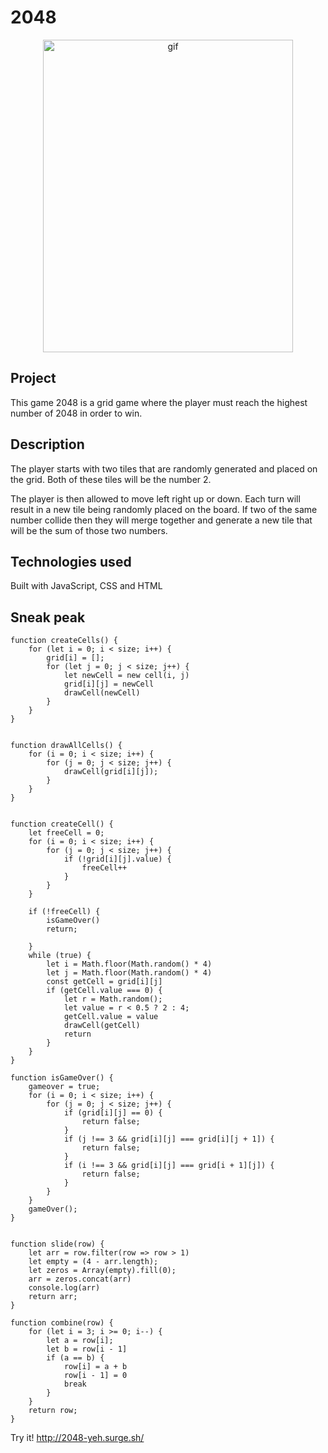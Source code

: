 
# 2048 

<p align="center">

<img width="400" height="500" alt="gif" src="https://user-images.githubusercontent.com/29616227/62475739-a5a9c700-b773-11e9-902f-a878bcd55bc3.gif">

</p>




## Project
This game 2048 is a grid game where the player must reach the highest number of 2048 in order to win.

## Description 
The player starts with two tiles that are randomly generated and placed on the grid. Both of these tiles will be the number 2. 

The player is then allowed to move left right up or down. Each turn will result in a new tile being randomly placed on the board.  If two of the same number collide then they will merge together and generate a new tile that will be the sum of those two numbers. 


## Technologies used
Built with JavaScript, CSS and HTML



## Sneak peak

```JSX
function createCells() {
    for (let i = 0; i < size; i++) {
        grid[i] = [];
        for (let j = 0; j < size; j++) {
            let newCell = new cell(i, j)
            grid[i][j] = newCell
            drawCell(newCell)
        }
    }
}


function drawAllCells() {
    for (i = 0; i < size; i++) {
        for (j = 0; j < size; j++) {
            drawCell(grid[i][j]);
        }
    }
}


function createCell() {
    let freeCell = 0;
    for (i = 0; i < size; i++) {
        for (j = 0; j < size; j++) {
            if (!grid[i][j].value) {
                freeCell++
            }
        }
    }

    if (!freeCell) {
        isGameOver()
        return;

    }
    while (true) {
        let i = Math.floor(Math.random() * 4)
        let j = Math.floor(Math.random() * 4)
        const getCell = grid[i][j]
        if (getCell.value === 0) {
            let r = Math.random();
            let value = r < 0.5 ? 2 : 4;
            getCell.value = value
            drawCell(getCell)
            return
        }
    }
}

function isGameOver() {
    gameover = true;
    for (i = 0; i < size; i++) {
        for (j = 0; j < size; j++) {
            if (grid[i][j] == 0) {
                return false;
            }
            if (j !== 3 && grid[i][j] === grid[i][j + 1]) {
                return false;
            }
            if (i !== 3 && grid[i][j] === grid[i + 1][j]) {
                return false;
            }
        }
    }
    gameOver();
}


function slide(row) {
    let arr = row.filter(row => row > 1)
    let empty = (4 - arr.length);
    let zeros = Array(empty).fill(0);
    arr = zeros.concat(arr)
    console.log(arr)
    return arr;
}

function combine(row) {
    for (let i = 3; i >= 0; i--) {
        let a = row[i];
        let b = row[i - 1]
        if (a == b) {
            row[i] = a + b
            row[i - 1] = 0
            break
        }
    }
    return row;
}

```

Try it!
http://2048-yeh.surge.sh/


